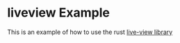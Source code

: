 # liveview Example

This is an example of how to use the rust [live-view library](https://github.com/njaremko/liveview-rust)
